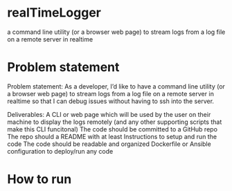 # realTimeLogger
a command line utility (or a browser web page) to stream logs from a log file on a remote server in realtime

# Problem statement
Problem statement: As a developer, I’d like to have a command line utility (or a browser web page) to stream logs from a log file on a remote server in realtime so that I can debug issues without having to ssh into the server.

Deliverables:
A CLI or web page which will be used by the user on their machine to display the logs remotely (and any other supporting scripts that make this CLI funcitonal)
The code should be committed to a GitHub repo
The repo should a README with at least 
Instructions to setup and run the code
The code should be readable and organized 
Dockerfile or Ansible configuration to deploy/run any code

# How to run 


